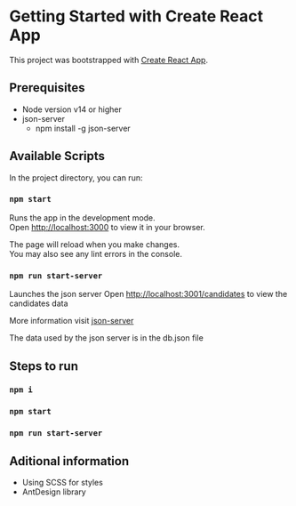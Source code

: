 # Getting Started with Create React App

This project was bootstrapped with [Create React App](https://github.com/facebook/create-react-app).

## Prerequisites

- Node version v14 or higher
- json-server
    - npm install -g json-server

## Available Scripts

In the project directory, you can run:

### `npm start`

Runs the app in the development mode.\
Open [http://localhost:3000](http://localhost:3000) to view it in your browser.

The page will reload when you make changes.\
You may also see any lint errors in the console.

### `npm run start-server`

Launches the json server
Open [http://localhost:3001/candidates](http://localhost:3001/candidates) to view the candidates data

More information visit [json-server](https://www.npmjs.com/package/json-server?activeTab=readme)

The data used by the json server is in the db.json file

## Steps to run

### `npm i`

### `npm start`

### `npm run start-server`


## Aditional information
- Using SCSS for styles
- AntDesign library

